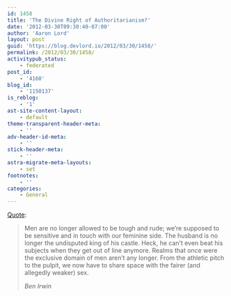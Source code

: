 ```yaml
---
id: 1458
title: 'The Divine Right of Authoritarianism?'
date: '2012-03-30T09:30:40-07:00'
author: 'Aaron Lord'
layout: post
guid: 'https://blog.devlord.io/2012/03/30/1458/'
permalink: /2012/03/30/1458/
activitypub_status:
    - federated
post_id:
    - '4160'
blog_id:
    - '1150137'
is_reblog:
    - '1'
ast-site-content-layout:
    - default
theme-transparent-header-meta:
    - ''
adv-header-id-meta:
    - ''
stick-header-meta:
    - ''
astra-migrate-meta-layouts:
    - set
footnotes:
    - ''
categories:
    - General
---
```


<!-- wp:paragraph -->
<p><a href="https://benirwin.blog/2012/03/20/authoritarianism-in-the-church-divine-right-or-coping-mechanism/" title="">Quote</a>:</p>
<!-- /wp:paragraph -->

<!-- wp:quote -->
<blockquote class="wp-block-quote"><!-- wp:paragraph -->
<p>Men are no longer allowed to be tough and rude; we’re supposed to be sensitive and in touch with our feminine side. The husband is no longer the undisputed king of his castle. Heck, he can’t even beat his subjects when they get out of line anymore. Realms that once were the exclusive domain of men aren’t any longer. From the athletic pitch to the pulpit, we now have to share space with the fairer (and allegedly weaker) sex.</p>
<!-- /wp:paragraph --><cite>Ben Irwin</cite></blockquote>
<!-- /wp:quote -->